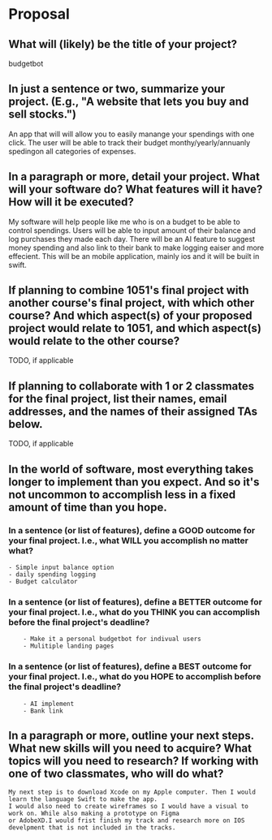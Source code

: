 # Proposal

## What will (likely) be the title of your project?

budgetbot

## In just a sentence or two, summarize your project. (E.g., "A website that lets you buy and sell stocks.")

An app that will will allow you to easily manange your spendings with one click. The user will be able to track their budget monthy/yearly/annuanly spedingon all categories of expenses.

## In a paragraph or more, detail your project. What will your software do? What features will it have? How will it be executed?
  My software will help people like me who is on a budget to be able to control spendings.
  Users will be able to input amount of their balance and log purchases they made each day.
  There will be an AI feature to suggest money spending and also link to their bank to make
  logging eaiser and more effecient. This will be an mobile application, mainly ios and
  it will be built in swift.




## If planning to combine 1051's final project with another course's final project, with which other course? And which aspect(s) of your proposed project would relate to 1051, and which aspect(s) would relate to the other course?

TODO, if applicable

## If planning to collaborate with 1 or 2 classmates for the final project, list their names, email addresses, and the names of their assigned TAs below.

TODO, if applicable

## In the world of software, most everything takes longer to implement than you expect. And so it's not uncommon to accomplish less in a fixed amount of time than you hope.

### In a sentence (or list of features), define a GOOD outcome for your final project. I.e., what WILL you accomplish no matter what?
    - Simple input balance option
    - daily spending logging
    - Budget calculator


### In a sentence (or list of features), define a BETTER outcome for your final project. I.e., what do you THINK you can accomplish before the final project's deadline?
        - Make it a personal budgetbot for indivual users
        - Mulitiple landing pages

### In a sentence (or list of features), define a BEST outcome for your final project. I.e., what do you HOPE to accomplish before the final project's deadline?
        - AI implement
        - Bank link


## In a paragraph or more, outline your next steps. What new skills will you need to acquire? What topics will you need to research? If working with one of two classmates, who will do what?
    My next step is to download Xcode on my Apple computer. Then I would learn the language Swift to make the app.
    I would also need to create wireframes so I would have a visual to work on. While also making a prototype on Figma
    or AdobeXD.I would frist finish my track and research more on IOS develpment that is not included in the tracks. 
